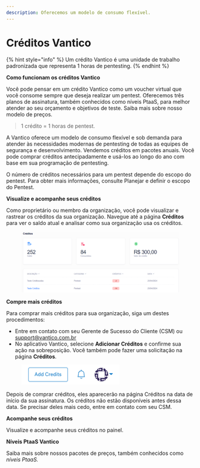 ```yaml
---
description: Oferecemos um modelo de consumo flexível.
---
```


# Créditos Vantico

{% hint style="info" %}
Um crédito Vantico é uma unidade de trabalho padronizada que representa 1 horas de pentesting.
{% endhint %}



**Como funcionam os créditos Vantico**

Você pode pensar em um crédito Vantico como um voucher virtual que você consome sempre que deseja realizar um pentest. Oferecemos três planos de assinatura, também conhecidos como níveis PtaaS, para melhor atender ao seu orçamento e objetivos de teste. Saiba mais sobre nosso modelo de preços.

> 1 crédito = 1 horas de pentest.

A Vantico oferece um modelo de consumo flexível e sob demanda para atender às necessidades modernas de pentesting de todas as equipes de segurança e desenvolvimento. Vendemos créditos em pacotes anuais. Você pode comprar créditos antecipadamente e usá-los ao longo do ano com base em sua programação de pentesting.

O número de créditos necessários para um pentest depende do escopo do pentest. Para obter mais informações, consulte Planejar e definir o escopo do Pentest.



**Visualize e acompanhe seus créditos**

Como proprietário ou membro da organização, você pode visualizar e rastrear os créditos da sua organização. Navegue até a página **Créditos** para ver o saldo atual e analisar como sua organização usa os créditos.

<figure><img src="../../../.gitbook/assets/31.png" alt=""><figcaption></figcaption></figure>



**Compre mais créditos**

Para comprar mais créditos para sua organização, siga um destes procedimentos:

* Entre em contato com seu Gerente de Sucesso do Cliente (CSM) ou support@vantico.com.br
* No aplicativo Vantico, selecione **Adicionar Créditos** e confirme sua ação na sobreposição. Você também pode fazer uma solicitação na página **Créditos**.

<figure><img src="../../../.gitbook/assets/AddCredits.png" alt=""><figcaption></figcaption></figure>

Depois de comprar créditos, eles aparecerão na página Créditos na data de início da sua assinatura. Os créditos não estão disponíveis antes dessa data. Se precisar deles mais cedo, entre em contato com seu CSM.



**Acompanhe seus créditos**

Visualize e acompanhe seus créditos no painel.



**Níveis PtaaS Vantico**

Saiba mais sobre nossos pacotes de preços, também conhecidos como _níveis PtaaS._
